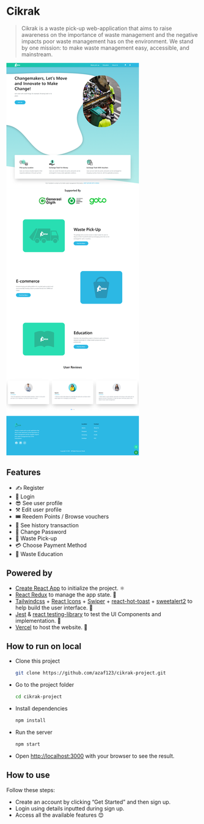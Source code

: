 # Cikrak

> Cikrak is a waste pick-up web-application that aims to raise awareness on the importance of waste management and the negative impacts poor waste management has on the environment. We stand by one mission: to make waste management easy, accessible, and mainstream.

![homepage](./docs/image/homepage.jpeg)

## Features

- ✍ Register
- 🔑 Login
- 😎 See user profile
- ⚒️ Edit user profile
- 🎟️ Reedem Points / Browse vouchers
- 🧾 See history transaction
- 🔧 Change Password
- 🚛 Waste Pick-up
- 💳 Choose Payment Method
- 📖 Waste Education

## Powered by

- [Create React App](https://create-react-app.dev/) to initialize the project. ⚛
- [React Redux](https://react-redux.js.org/) to manage the app state. 🦾
- [Tailwindcss](https://tailwindcss.com/docs/installation) + [React Icons](https://react-icons.github.io/react-icons/) + [Swiper](https://swiperjs.com/) + [react-hot-toast](https://react-hot-toast.com/) + [sweetalert2](https://sweetalert2.github.io/) to help build the user interface. 🎨
- [Jest](https://jestjs.io/) & [react testing-library](https://testing-library.com/) to test the UI Components and implementation. 🧪
- [Vercel](https://vercel.com/) to host the website. 🚀

## How to run on local

- Clone this project

  ```bash
  git clone https://github.com/azaf123/cikrak-project.git
  ```

- Go to the project folder

  ```bash
  cd cikrak-project
  ```

- Install dependencies

  ```bash
  npm install
  ```

- Run the server

  ```bash
  npm start
  ```

- Open <http://localhost:3000> with your browser to see the result.

## How to use

Follow these steps:

- Create an account by clicking “Get Started” and then sign up.
- Login using details inputted during sign up.
- Access all the available features 😊
